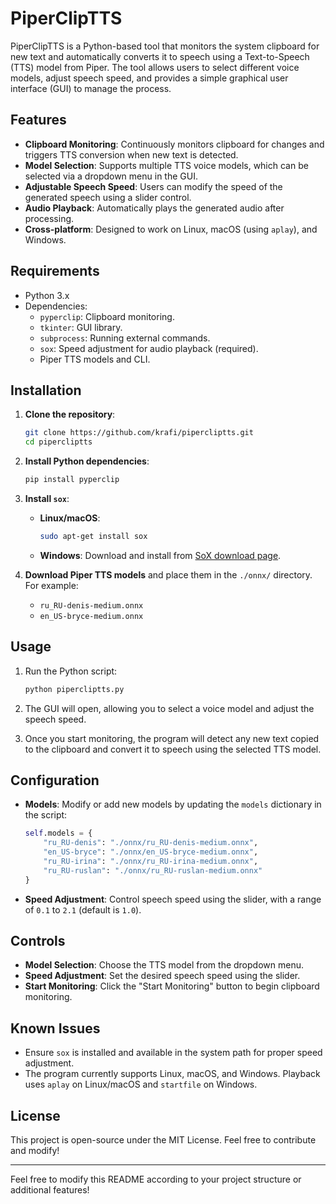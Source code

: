 # PiperClipTTS

PiperClipTTS is a Python-based tool that monitors the system clipboard for new text and automatically converts it to speech using a Text-to-Speech (TTS) model from Piper. The tool allows users to select different voice models, adjust speech speed, and provides a simple graphical user interface (GUI) to manage the process.

## Features

- **Clipboard Monitoring**: Continuously monitors clipboard for changes and triggers TTS conversion when new text is detected.
- **Model Selection**: Supports multiple TTS voice models, which can be selected via a dropdown menu in the GUI.
- **Adjustable Speech Speed**: Users can modify the speed of the generated speech using a slider control.
- **Audio Playback**: Automatically plays the generated audio after processing.
- **Cross-platform**: Designed to work on Linux, macOS (using `aplay`), and Windows.

## Requirements

- Python 3.x
- Dependencies:
  - `pyperclip`: Clipboard monitoring.
  - `tkinter`: GUI library.
  - `subprocess`: Running external commands.
  - `sox`: Speed adjustment for audio playback (required).
  - Piper TTS models and CLI.

## Installation

1. **Clone the repository**:
   ```bash
   git clone https://github.com/krafi/pipercliptts.git
   cd pipercliptts
   ```

2. **Install Python dependencies**:
   ```bash
   pip install pyperclip
   ```

3. **Install `sox`**:
   - **Linux/macOS**: 
     ```bash
     sudo apt-get install sox
     ```
   - **Windows**: Download and install from [SoX download page](http://sox.sourceforge.net/).

4. **Download Piper TTS models** and place them in the `./onnx/` directory. For example:
   - `ru_RU-denis-medium.onnx`
   - `en_US-bryce-medium.onnx`

## Usage

1. Run the Python script:
   ```bash
   python pipercliptts.py
   ```

2. The GUI will open, allowing you to select a voice model and adjust the speech speed.

3. Once you start monitoring, the program will detect any new text copied to the clipboard and convert it to speech using the selected TTS model.

## Configuration

- **Models**: Modify or add new models by updating the `models` dictionary in the script:
  ```python
  self.models = {
      "ru_RU-denis": "./onnx/ru_RU-denis-medium.onnx",
      "en_US-bryce": "./onnx/en_US-bryce-medium.onnx",
      "ru_RU-irina": "./onnx/ru_RU-irina-medium.onnx",
      "ru_RU-ruslan": "./onnx/ru_RU-ruslan-medium.onnx"
  }
  ```

- **Speed Adjustment**: Control speech speed using the slider, with a range of `0.1` to `2.1` (default is `1.0`).

## Controls

- **Model Selection**: Choose the TTS model from the dropdown menu.
- **Speed Adjustment**: Set the desired speech speed using the slider.
- **Start Monitoring**: Click the "Start Monitoring" button to begin clipboard monitoring.

## Known Issues

- Ensure `sox` is installed and available in the system path for proper speed adjustment.
- The program currently supports Linux, macOS, and Windows. Playback uses `aplay` on Linux/macOS and `startfile` on Windows.

## License

This project is open-source under the MIT License. Feel free to contribute and modify!

---

Feel free to modify this README according to your project structure or additional features!

